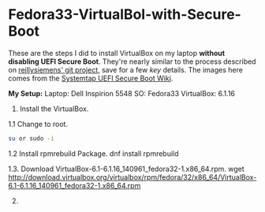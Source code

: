 # Fedora33-VirtualBol-with-Secure-Boot

These are the steps I did to install VirtualBox on my laptop **without disabling UEFI Secure Boot**. They're nearly similar to the process described
on [reillysiemens' git project][reillysiemensgitproject], save for a few _key_ details. The images here
comes from the [Systemtap UEFI Secure Boot Wiki][systemtap].

**My Setup:**
Laptop: Dell Inspirion 5548
SO: Fedora33
VirtualBox: 6.1.16

1. Install the VirtualBox.

1.1 Change to root.
```bash 
su or sudo -i
```

1.2 Install rpmrebuild Package.
dnf install rpmrebuild

1.3. Download VirtualBox-6.1-6.1.16_140961_fedora32-1.x86_64.rpm.
wget http://download.virtualbox.org/virtualbox/rpm/fedora/32/x86_64/VirtualBox-6.1-6.1.16_140961_fedora32-1.x86_64.rpm

2. 


[reillysiemensgitproject]: https://gist.github.com/reillysiemens/ac6bea1e6c7684d62f544bd79b2182a4
[systemtap]: https://sourceware.org/systemtap/wiki/SecureBoot

